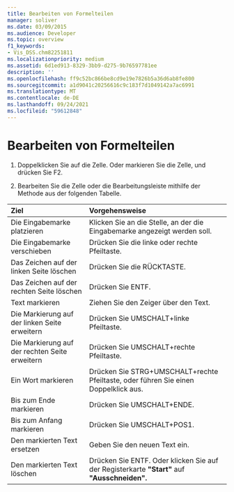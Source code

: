 ```yaml
---
title: Bearbeiten von Formelteilen
manager: soliver
ms.date: 03/09/2015
ms.audience: Developer
ms.topic: overview
f1_keywords:
- Vis_DSS.chm82251811
ms.localizationpriority: medium
ms.assetid: 6d1ed913-8329-3bb9-d275-9b76597781ee
description: ''
ms.openlocfilehash: ff9c52bc866be8cd9e19e7826b5a36d6ab8fe800
ms.sourcegitcommit: a1d9041c20256616c9c183f7d1049142a7ac6991
ms.translationtype: MT
ms.contentlocale: de-DE
ms.lasthandoff: 09/24/2021
ms.locfileid: "59612848"
---
```

# <a name="edit-a-part-of-a-formula"></a>Bearbeiten von Formelteilen

1. Doppelklicken Sie auf die Zelle. Oder markieren Sie die Zelle, und drücken Sie F2.
    
2. Bearbeiten Sie die Zelle oder die Bearbeitungsleiste mithilfe der Methode aus der folgenden Tabelle.
    
|**Ziel**|**Vorgehensweise**|
|:-----|:-----|
| Die Eingabemarke platzieren  <br/> | Klicken Sie an die Stelle, an der die Eingabemarke angezeigt werden soll.  <br/> |
| Die Eingabemarke verschieben  <br/> | Drücken Sie die linke oder rechte Pfeiltaste.  <br/> |
| Das Zeichen auf der linken Seite löschen  <br/> | Drücken Sie die RÜCKTASTE.  <br/> |
| Das Zeichen auf der rechten Seite löschen  <br/> | Drücken Sie ENTF.  <br/> |
| Text markieren  <br/> | Ziehen Sie den Zeiger über den Text.  <br/> |
| Die Markierung auf der linken Seite erweitern  <br/> | Drücken Sie UMSCHALT+linke Pfeiltaste.  <br/> |
| Die Markierung auf der rechten Seite erweitern  <br/> | Drücken Sie UMSCHALT+rechte Pfeiltaste.  <br/> |
| Ein Wort markieren  <br/> | Drücken Sie STRG+UMSCHALT+rechte Pfeiltaste, oder führen Sie einen Doppelklick aus.  <br/> |
| Bis zum Ende markieren  <br/> | Drücken Sie UMSCHALT+ENDE.  <br/> |
| Bis zum Anfang markieren  <br/> | Drücken Sie UMSCHALT+POS1.  <br/> |
| Den markierten Text ersetzen  <br/> | Geben Sie den neuen Text ein.  <br/> |
| Den markierten Text löschen  <br/> | Drücken Sie ENTF. Oder klicken Sie auf der Registerkarte **"Start"** auf **"Ausschneiden".**  <br/> |
   

